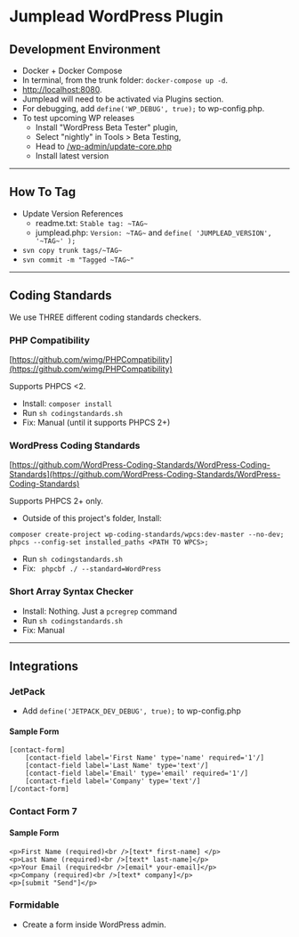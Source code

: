 # Jumplead WordPress Plugin

## Development Environment

* Docker + Docker Compose
* In terminal, from the trunk folder: ```docker-compose up -d```.
* [http://localhost:8080](http://localhost:8080).
* Jumplead will need to be activated via Plugins section.
* For debugging, add ```define('WP_DEBUG', true);``` to wp-config.php.
* To test upcoming WP releases
    * Install "WordPress Beta Tester" plugin,
    * Select "nightly" in Tools > Beta Testing,
    * Head to [/wp-admin/update-core.php](http://localhost:8080/wp-admin/update-core.php)
    * Install latest version

---

## How To Tag

* Update Version References
    * readme.txt: `Stable tag: ~TAG~`
    * jumplead.php: `Version: ~TAG~` and `define( 'JUMPLEAD_VERSION', '~TAG~' );`
* `svn copy trunk tags/~TAG~`
* `svn commit -m "Tagged ~TAG~"`

---

## Coding Standards

We use THREE different coding standards checkers.

### PHP Compatibility

[https://github.com/wimg/PHPCompatibility](https://github.com/wimg/PHPCompatibility)

Supports PHPCS <2.

* Install: ```composer install```
* Run ```sh codingstandards.sh```
* Fix: Manual (until it supports PHPCS 2+)

### WordPress Coding Standards

[https://github.com/WordPress-Coding-Standards/WordPress-Coding-Standards](https://github.com/WordPress-Coding-Standards/WordPress-Coding-Standards)

Supports PHPCS 2+ only.

* Outside of this project's folder, Install:

```
composer create-project wp-coding-standards/wpcs:dev-master --no-dev;
phpcs --config-set installed_paths <PATH TO WPCS>;
```

* Run ```sh codingstandards.sh```
* Fix: ``` phpcbf ./ --standard=WordPress```

### Short Array Syntax Checker

* Install: Nothing. Just a ```pcregrep``` command
* Run ```sh codingstandards.sh```
* Fix: Manual

---

## Integrations

### JetPack

* Add ```define('JETPACK_DEV_DEBUG', true);``` to wp-config.php

#### Sample Form

    [contact-form]
        [contact-field label='First Name' type='name' required='1'/]
        [contact-field label='Last Name' type='text'/]
        [contact-field label='Email' type='email' required='1'/]
        [contact-field label='Company' type='text'/]
    [/contact-form]

### Contact Form 7

#### Sample Form

    <p>First Name (required)<br />[text* first-name] </p>
    <p>Last Name (required)<br />[text* last-name]</p>
    <p>Your Email (required<br />[email* your-email]</p>
    <p>Company (required)<br />[text* company]</p>
    <p>[submit "Send"]</p>

### Formidable

* Create a form inside WordPress admin.
